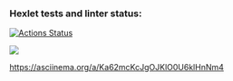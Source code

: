 ### Hexlet tests and linter status:
[![Actions Status](https://github.com/Holedesu/frontend-project-44/workflows/hexlet-check/badge.svg)](https://github.com/Holedesu/frontend-project-44/actions)

<a href="https://codeclimate.com/github/Holedesu/frontend-project-44/maintainability"><img src="https://api.codeclimate.com/v1/badges/48ae2f8a5f8757b951d8/maintainability" /></a>

https://asciinema.org/a/Ka62mcKcJgOJKlO0U6klHnNm4
